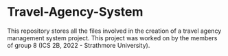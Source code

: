 # Travel-Agency-System
This repository stores all the files involved in the creation of a travel agency management system project.
This project was worked on by the members of group 8 (ICS 2B, 2022 - Strathmore University).
